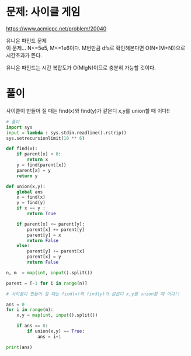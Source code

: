 # 문제: 사이클 게임
https://www.acmicpc.net/problem/20040

유니온 파인드 문제  
이 문제... N<=5e5, M<=1e6이다. M번만큼 dfs로 확인해본다면 O(N*(M+N))으로 시간초과가 뜬다.  

유니온 파인드는 시간 복잡도가 O(MlgN)이므로 충분히 가능할 것이다.
# 풀이

사이클이 만들어 질 때는 find(x)와 find(y)가 같은디 x,y를 union할 때 이다!!  

``` python
# 풀이
import sys
input = lambda : sys.stdin.readline().rstrip()
sys.setrecursionlimit(10 ** 6)

def find(x):
    if parent[x] < 0:
        return x
    y = find(parent[x])
    parent[x] = y
    return y

def union(x,y):
    global ans
    x = find(x)
    y = find(y)
    if x == y :
        return True

    if parent[x] <= parent[y]:
        parent[x] += parent[y]
        parent[y] = x
        return False
    else:
        parent[y] += parent[x]
        parent[x] = y
        return False

n, m  = map(int, input().split())

parent = [-1 for i in range(n)]

# 사이클이 만들어 질 때는 find(x)와 find(y)가 같은디 x,y를 union할 때 이다!!

ans = 0
for i in range(m):
    x,y = map(int, input().split())

    if ans == 0:
        if union(x,y) == True:
            ans = i+1

print(ans)

```
